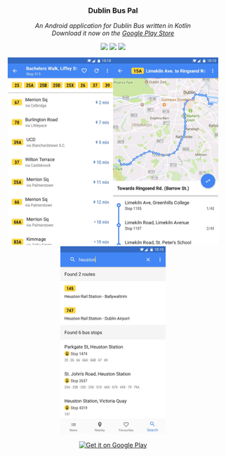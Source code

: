 <h3 align="center">
  Dublin Bus Pal
</h3>

<p align="center">
  <i>An Android application for Dublin Bus written in Kotlin<br/>Download it now on the <a href="https://play.google.com/store/apps/details?id=ie.dublinbuspal.android">Google Play Store</a></i>
</p>

<p align="center">
  <a href="https://play.google.com/store/apps/details?id=ie.dublinbuspal.android"><img src="https://img.shields.io/badge/version-2.1.7-lightgrey.svg?style=shield"></a>
  <a href="https://circleci.com/gh/conor-ob/dublin-bus-pal/tree/master"><img src="https://circleci.com/gh/conor-ob/dublin-bus-pal/tree/master.svg?style=shield"></a>
  <a href="https://www.gnu.org/licenses/gpl-3.0"><img src="https://img.shields.io/badge/license-GPL%20v3-blue.svg?style=shield"></a>
</p>

<p align="center">
  <img width="240" src="store/assets/scr3.jpg"><img width="240" src="store/assets/scr5.jpg"><img width="240" src="store/assets/scr4.jpg">
</p>

<p align="center">
    <a href='https://play.google.com/store/apps/details?id=ie.dublinbuspal.android&pcampaignid=MKT-Other-global-all-co-prtnr-py-PartBadge-Mar2515-1'><img alt='Get it on Google Play' src='https://play.google.com/intl/en_us/badges/images/generic/en_badge_web_generic.png' width="25%"/></a>
</p>
